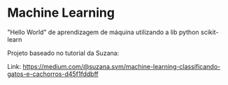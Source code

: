 # Machine Learning
"Hello World" de aprendizagem de máquina utilizando a lib python scikit-learn

Projeto baseado no tutorial da Suzana:

Link: https://medium.com/@suzana.svm/machine-learning-classificando-gatos-e-cachorros-d45f1fddbff


